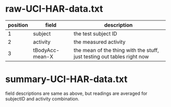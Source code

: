 # raw-UCI-HAR-data.txt

position | field | description
--- | --- | ---
1 | subject | the test subject ID
2 | activity | the measured activity
3 | tBodyAcc-mean-X | the mean of the thing with the stuff, just testing out tables right now







# summary-UCI-HAR-data.txt

field descriptions are same as above, but readings are averaged for subjectID and activity combination. 
